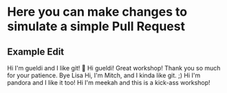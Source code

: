 # Here you can make changes to simulate a simple Pull Request

## Example Edit
Hi I'm gueldi and I like git! 🥰
Hi gueldi! Great workshop! Thank you so much for your patience. Bye Lisa
Hi, I'm Mitch, and I kinda like git.  ;)
Hi I'm pandora and I like it too!
Hi I'm meekah and this is a kick-ass workshop!
